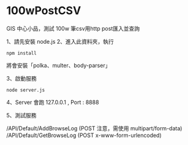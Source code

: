 # 100wPostCSV
GIS 中心小品，測試 100w 筆csv用http post匯入並查詢


1、請先安裝 node.js
2、進入此資料夾，執行
  
    npm install
    
將會安裝「polka、multer、body-parser」

3、啟動服務

    node server.js
    
4、Server 會跑 127.0.0.1 , Port : 8888

5、測試服務

/API/Default/AddBrowseLog   (POST 注意，需使用 multipart/form-data)
/API/Default/GetBrowseLog   (POST x-www-form-urlencoded) 
        